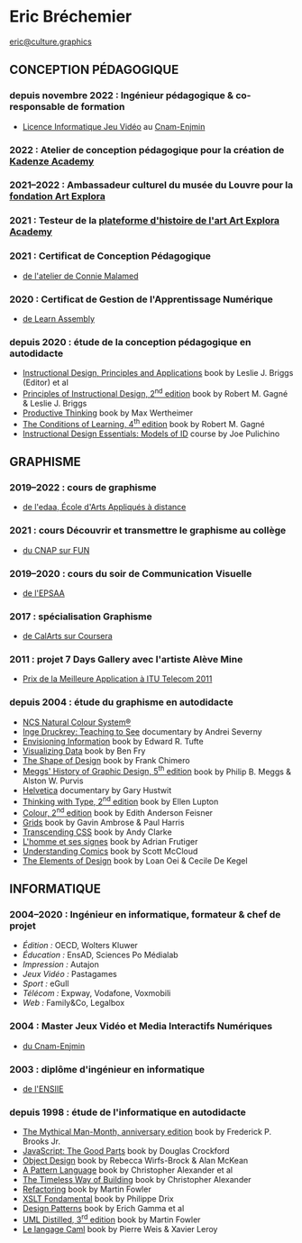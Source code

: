 # Eric Bréchemier

<eric@culture.graphics>

## CONCEPTION PÉDAGOGIQUE

### depuis novembre 2022 : Ingénieur pédagogique & co-responsable de formation
  * [Licence Informatique Jeu Vidéo][LIJV] au [Cnam-Enjmin][]

[LIJV]: https://enjmin.cnam.fr/formations/licence-informatique-jeux-video/
[Cnam-Enjmin]: https://enjmin.cnam.fr/

### 2022 : Atelier de conception pédagogique pour la création de [Kadenze Academy][KADENZE_ACADEMY]

[KADENZE_ACADEMY]: https://www.kadenze.academy/

### 2021–2022 : Ambassadeur culturel du musée du Louvre pour la [fondation Art Explora][ART_EXPLORA_X_LOUVRE]

[ART_EXPLORA_X_LOUVRE]: https://www.artexplora.org/en/become-a-volunteer

### 2021 : Testeur de la [plateforme d'histoire de l'art Art Explora Academy][ART_EXPLORA_ACADEMY]

[ART_EXPLORA_ACADEMY]: https://academy.artexplora.org

### 2021 : Certificat de Conception Pédagogique
  * [de l'atelier de Connie Malamed][MASTERINGID]

[MASTERINGID]: https://masteringid.com/

### 2020 : Certificat de Gestion de l'Apprentissage Numérique
  * [de Learn Assembly][TATAMI]

[TATAMI]: https://www.learnassembly.com/learn-assembly-training-programs/digital-learning-the-tatami/

### depuis 2020 : étude de la conception pédagogique en autodidacte

  * [Instructional Design, Principles and Applications][BRIGGS1977] book by Leslie J. Briggs (Editor) et al
  * [Principles of Instructional Design, 2<sup>nd</sup> edition][GAGNE1979] book by Robert M. Gagné & Leslie J. Briggs
  * [Productive Thinking][WERTHEIMER1945] book by Max Wertheimer
  * [The Conditions of Learning, 4<sup>th</sup> edition][GAGNE1985] book by Robert M. Gagné
  * [Instructional Design Essentials: Models of ID][PULICHINO2019] course by Joe Pulichino

[BRIGGS1977]: https://www.abebooks.com/servlet/SearchResults?isbn=0877780986
[GAGNE1979]: https://www.abebooks.com/servlet/SearchResults?isbn=0030408067
[GAGNE1985]: https://www.abebooks.com/servlet/SearchResults?isbn=0030636884
[PULICHINO2019]: https://www.linkedin.com/learning/instructional-design-essentials-models-of-id-2/
[WERTHEIMER1945]: https://www.springer.com/gp/book/9783030360627

## GRAPHISME

### 2019–2022 : cours de graphisme
  * [de l'edaa, École d'Arts Appliqués à distance](https://www.edaa.fr/Formations/Graphiste-1.html)

### 2021 : cours Découvrir et transmettre le graphisme au collège
  * [du CNAP sur FUN](https://www.fun-mooc.fr/en/cours/le-design-graphique-au-college-decouvrir-pour-transmettre/)

### 2019–2020 : cours du soir de Communication Visuelle
  * [de l'EPSAA](https://www.epsaa.fr/formation/cours-du-soir-pour-adultes)

### 2017 : spécialisation Graphisme
  * [de CalArts sur Coursera](https://www.coursera.org/specializations/graphic-design)

### 2011 : projet 7 Days Gallery avec l'artiste Alève Mine
  * [Prix de la Meilleure Application à ITU Telecom 2011](https://www.itu.int/en/ITU-T/challenges/iptv/Pages/201110/default.aspx)

### depuis 2004 : étude du graphisme en autodidacte
  * [NCS Natural Colour System®](https://ncscolour.com/ncs/)
  * [Inge Druckrey: Teaching to See][SEVERNY2012] documentary by Andrei Severny
  * [Envisioning Information][TUFTE1990] book by Edward R. Tufte
  * [Visualizing Data][FRY2007] book by Ben Fry
  * [The Shape of Design][CHIMERO2012] book by Frank Chimero
  * [Meggs' History of Graphic Design, 5<sup>th</sup> edition][MEGGS2011] book by Philip B. Meggs & Alston W. Purvis
  * [Helvetica][HUSTWIT2007] documentary by Gary Hustwit
  * [Thinking with Type, 2<sup>nd</sup> edition][LUPTON2010] book by Ellen Lupton
  * [Colour, 2<sup>nd</sup> edition][FEISNER2006] book by Edith Anderson Feisner
  * [Grids][AMBROSE2012] book by Gavin Ambrose & Paul Harris
  * [Transcending CSS][CLARKE2006] book by Andy Clarke
  * [L'homme et ses signes][FRUTIGER2004] book by Adrian Frutiger
  * [Understanding Comics][McCLOUD1993] book by Scott McCloud
  * [The Elements of Design][OEI2002] book by Loan Oei & Cecile De Kegel

[AMBROSE2012]: https://www.bloomsbury.com/uk/basics-design-07-grids-9782940411924/
[CHIMERO2012]: https://shapeofdesignbook.com/
[CLARKE2006]: https://stuffandnonsense.co.uk/books
[FEISNER2006]: https://www.abebooks.com/servlet/SearchResults?isbn=1856694410
[FRUTIGER2004]: https://www.adverbum.fr/atelier-perrousseaux/adrian-frutiger/l-homme-et-ses-signes_2a391a41789c84f621a285987f5aef59.html
[FRY2007]: https://www.oreilly.com/library/view/visualizing-data/9780596514556/
[HUSTWIT2007]: https://www.hustwit.com/helvetica
[LUPTON2010]: http://thinkingwithtype.com/
[MEGGS2011]: https://www.wiley.com/en-us/Meggs%27+History+of+Graphic+Design%2C+6th+Edition-p-9781119136231
[McCLOUD1993]: https://www.scottmccloud.com/2-print/1-uc/index.html
[OEI2002]: https://thamesandhudson.com/elements-of-design-rediscovering-colours-textures-forms-and-shapes-9780500283394
[SEVERNY2012]: http://teachingtosee.org/film/TeachingToSee.html
[TUFTE1990]: https://www.edwardtufte.com/tufte/books_ei

## INFORMATIQUE

### 2004–2020 : Ingénieur en informatique, formateur & chef de projet
  * *Édition :* OECD, Wolters Kluwer
  * *Éducation :* EnsAD, Sciences Po Médialab
  * *Impression :* Autajon
  * *Jeux Vidéo :* Pastagames
  * *Sport :* eGull
  * *Télécom :* Expway, Vodafone, Voxmobili
  * *Web :* Family&Co, Legalbox

### 2004 : Master Jeux Vidéo et Media Interactifs Numériques
  * [du Cnam-Enjmin](https://enjmin.cnam.fr/)

### 2003 : diplôme d'ingénieur en informatique
  * [de l'ENSIIE](https://www.ensiie.fr/)

### depuis 1998 : étude de l'informatique en autodidacte
  * [The Mythical Man-Month, anniversary edition][BROOKS1995] book by Frederick P. Brooks Jr.
  * [JavaScript: The Good Parts][CROCKFORD2008] book by Douglas Crockford
  * [Object Design][WIRFS-BROCK2003] book by Rebecca Wirfs-Brock & Alan McKean
  * [A Pattern Language][ALEXANDER1977] book by Christopher Alexander et al
  * [The Timeless Way of Building][ALEXANDER1979] book by Christopher Alexander
  * [Refactoring][FOWLER2000] book by Martin Fowler
  * [XSLT Fondamental][DRIX2002] book by Philippe Drix
  * [Design Patterns][GAMMA1995] book by Erich Gamma et al
  * [UML Distilled, 3<sup>rd</sup> edition][FOWLER2003] book by Martin Fowler
  * [Le langage Caml][WEIS1993] book by Pierre Weis & Xavier Leroy

[ALEXANDER1979]: http://www.patternlanguage.com/bookstore/timeless-way-of-building.html
[ALEXANDER1977]: http://www.patternlanguage.com/bookstore/pattern-language.html
[BROOKS1995]: https://en.wikipedia.org/wiki/The_Mythical_Man-Month
[CROCKFORD2008]: https://www.oreilly.com/library/view/javascript-the-good/9780596517748/
[DRIX2002]: https://www.eyrolles.com/Informatique/Livre/xslt-fondamental-9782212110821/
[FOWLER2000]: https://martinfowler.com/books/refactoring.html
[FOWLER2003]: https://martinfowler.com/books/uml.html
[GAMMA1995]: https://www.pearson.com/us/higher-education/program/Gamma-Design-Patterns-Elements-of-Reusable-Object-Oriented-Software/PGM14333.html
[WEIS1993]: https://ocaml.org/learn/books.html#Le-langage-Caml
[WIRFS-BROCK2003]: http://www.wirfs-brock.com/DesignBooks.html

